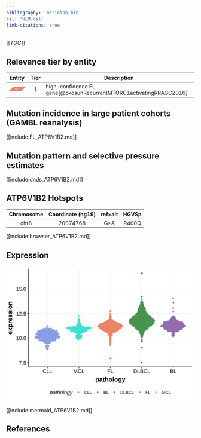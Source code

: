 ```yaml
---
bibliography: 'morinlab.bib'
csl: 'NLM.csl'
link-citations: true
---
```

[[_TOC_]]


## Relevance tier by entity

|Entity|Tier|Description            |
|:------:|:----:|-----------------------|
|![FL](images/icons/FL_tier1.png)    |1   |high-confidence FL gene[@okosunRecurrentMTORC1activatingRRAGC2016]|

## Mutation incidence in large patient cohorts (GAMBL reanalysis)

[[include:FL_ATP6V1B2.md]]

## Mutation pattern and selective pressure estimates

[[include:dnds_ATP6V1B2.md]]

## ATP6V1B2 Hotspots

| Chromosome |Coordinate (hg19) | ref>alt | HGVSp | 
 | :---:| :---: | :--: | :---: |
| chr8 | 20074768 | G>A | R400Q |

[[include:browser_ATP6V1B2.md]]

## Expression
![](images/gene_expression/ATP6V1B2_by_pathology.svg)
<!-- ORIGIN: okosunRecurrentMTORC1activatingRRAGC2016a -->
<!-- FL: okosunRecurrentMTORC1activatingRRAGC2016a -->

[[include:mermaid_ATP6V1B2.md]]

## References

